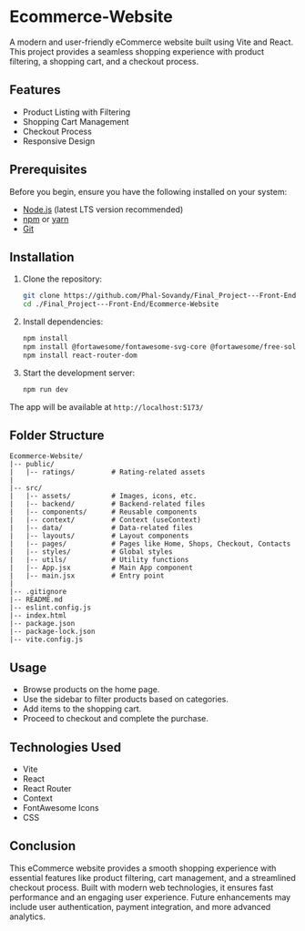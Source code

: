 # Ecommerce-Website

A modern and user-friendly eCommerce website built using Vite and React. This project provides a seamless shopping experience with product filtering, a shopping cart, and a checkout process.

## Features

- Product Listing with Filtering
- Shopping Cart Management
- Checkout Process
- Responsive Design

## Prerequisites

Before you begin, ensure you have the following installed on your system:
- [Node.js](https://nodejs.org/) (latest LTS version recommended)
- [npm](https://www.npmjs.com/) or [yarn](https://yarnpkg.com/)
- [Git](https://git-scm.com/)

## Installation

1. Clone the repository:
   ```sh
   git clone https://github.com/Phal-Sovandy/Final_Project---Front-End.git
   cd ./Final_Project---Front-End/Ecommerce-Website
   ```

2. Install dependencies:
   ```sh
   npm install
   npm install @fortawesome/fontawesome-svg-core @fortawesome/free-solid-svg-icons @fortawesome/free-brands-svg-icons @fortawesome/react-fontawesome
   npm install react-router-dom
   ```

3. Start the development server:
   ```sh
   npm run dev
   ```

The app will be available at `http://localhost:5173/`

## Folder Structure
```
Ecommerce-Website/
|-- public/
|   |-- ratings/         # Rating-related assets
|
|-- src/
|   |-- assets/          # Images, icons, etc.
|   |-- backend/         # Backend-related files
|   |-- components/      # Reusable components
|   |-- context/         # Context (useContext)
|   |-- data/            # Data-related files
|   |-- layouts/         # Layout components
|   |-- pages/           # Pages like Home, Shops, Checkout, Contacts
|   |-- styles/          # Global styles
|   |-- utils/           # Utility functions
|   |-- App.jsx          # Main App component
|   |-- main.jsx         # Entry point
|
|-- .gitignore
|-- README.md
|-- eslint.config.js
|-- index.html
|-- package.json
|-- package-lock.json
|-- vite.config.js
```

## Usage
- Browse products on the home page.
- Use the sidebar to filter products based on categories.
- Add items to the shopping cart.
- Proceed to checkout and complete the purchase.

## Technologies Used
- Vite
- React
- React Router
- Context
- FontAwesome Icons
- CSS

## Conclusion
This eCommerce website provides a smooth shopping experience with essential features like product filtering, cart management, and a streamlined checkout process. Built with modern web technologies, it ensures fast performance and an engaging user experience. Future enhancements may include user authentication, payment integration, and more advanced analytics.


